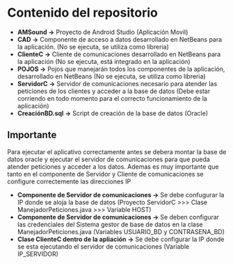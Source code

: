 # Contenido del repositorio

* **AMSound ->** Proyecto de Android Studio (Aplicación Movil)
* **CAD ->** Componente de acceso a datos desarrollado en NetBeans para la aplicación. (No se ejecuta, se utiliza como libreria)
* **ClienteC ->** Cliente de comunicaciones desarrollado en NetBeans para la aplicación (No se ejecuta, está integrado en la aplicación)
* **POJOS ->** Pojos que manejarán todos los componentes de la aplicación, desarrollado en NetBeans (No se ejecuta, se utiliza como libreria)
* **ServidorC ->** Servidor de comunicaciones necesario para atender las peticiones de los clientes y acceder a la base de datos (Debe estar corriendo en todo momento para el correcto funcionamiento de la aplicación)
* **CreaciónBD.sql ->** Script de creación de la base de datos (Oracle)

## Importante
<p>Para ejecutar el aplicativo correctamente antes se debera montar la base de datos oracle y ejecutar el servidor de comunicaciones para que pueda atender peticiones y acceder a los datos. Ademas es muy importante que tanto en el componente de Servidor y Cliente
de comunicaciones se configure correctemente las direcciones IP</p>

* **Componente de Servidor de comunicaciones ->** Se debe confugurar la IP donde se aloja la base de datos (Proyecto ServidorC >>> Clase ManejadorPeticiones.java >>> Variable HOST)
* **Componente de Servidor de comunicaciones ->** Se deben configurar las credenciales del Sistema gestor de base de datos en la clase ManejadorPeticiones.java (Variables USUARIO_BD y CONTRASENA_BD)
* **Clase ClienteC dentro de la apliación ->** Se debe configurar la IP donde se esta ejecutando el servidor de comunicaciones (Variable IP_SERVIDOR)
